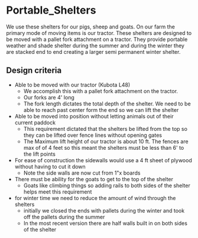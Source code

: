 # Portable_Shelters

We use these shelters for our pigs, sheep and goats. On our farm the primary mode of moving items is our tractor. These shelters are designed to be moved with a pallet fork attachment on a tractor. They provide portable weather and shade shelter during the summer and during the winter they are stacked end to end creating a larger semi permanent winter shelter. 


## Design criteria
* Able to be moved with our tractor (Kubota L48)
    * We accomplish this with a pallet fork attachment on the tractor. 
    * Our forks are 4' long
    * The fork length dictates the total depth of the shelter. We need to be able to reach past center form the end so we can lift the shelter
* Able to be moved into position without letting animals out of their current paddock
    * This requirement dictated that the shelters be lifted from the top so they can be lifted over fence lines without opening gates
    * The Maximum lift height of our tractor is about 10 ft. The fences are max of of 4 feet so this meant the shelters must be less than 6' to the lift points
* For ease of construction the sidewalls would use a 4 ft sheet of plywood without having to cut it down
   * Note the side walls are now cut from 1"x boards
* There must be ability for the goats to get to the top of the shelter
    * Goats like climbing things so adding rails to both sides of the shelter helps meet this requirement
* for winter time we need to reduce the amount of wind through the shelters
    * initially we closed the ends with pallets during the winter and took off the pallets during the summer
    * In the most recent version there are half walls built in on both sides of the shelter
   


